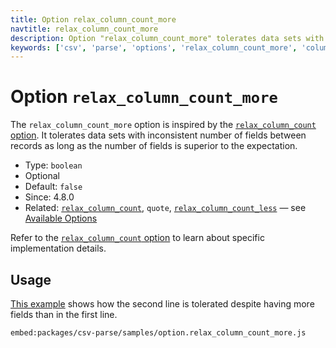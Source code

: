 ```yaml
---
title: Option relax_column_count_more
navtitle: relax_column_count_more
description: Option "relax_column_count_more" tolerates data sets with inconsistent number of fields between records as long as the number of fields is inferior to the expectation.
keywords: ['csv', 'parse', 'options', 'relax_column_count_more', 'columns']
---
```


# Option `relax_column_count_more`

The `relax_column_count_more` option is inspired by the [`relax_column_count` option](/parse/options/relax_column_count/). It tolerates data sets with inconsistent number of fields between records as long as the number of fields is superior to the expectation.

* Type: `boolean`
* Optional
* Default: `false`
* Since: 4.8.0
* Related: [`relax_column_count`](/parse/options/relax_column_count/), `quote`, [`relax_column_count_less`](/parse/options/relax_column_count_less/) &mdash; see [Available Options](/parse/options/#available-options)

Refer to the [`relax_column_count` option](/parse/options/relax_column_count/) to learn about specific implementation details.

## Usage

[This example](https://github.com/adaltas/node-csv/blob/master/packages/csv-parse/samples/option.relax_column_count_more.js) shows how the second line is tolerated despite having more fields than in the first line.

`embed:packages/csv-parse/samples/option.relax_column_count_more.js`
